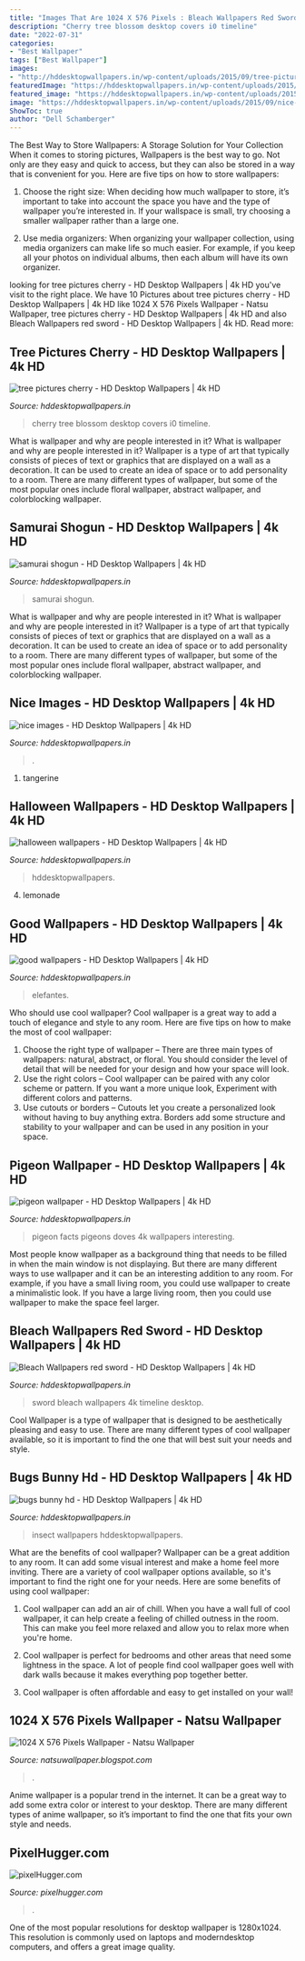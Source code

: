 ```yaml
---
title: "Images That Are 1024 X 576 Pixels : Bleach Wallpapers Red Sword"
description: "Cherry tree blossom desktop covers i0 timeline"
date: "2022-07-31"
categories:
- "Best Wallpaper"
tags: ["Best Wallpaper"]
images:
- "http://hddesktopwallpapers.in/wp-content/uploads/2015/09/tree-pictures-cherry-1500x500.jpg"
featuredImage: "https://hddesktopwallpapers.in/wp-content/uploads/2015/09/nice-images.jpg"
featured_image: "https://hddesktopwallpapers.in/wp-content/uploads/2015/09/bug-wallpapers-768x576.jpg"
image: "https://hddesktopwallpapers.in/wp-content/uploads/2015/09/nice-images.jpg"
ShowToc: true
author: "Dell Schamberger"
---
```



The Best Way to Store Wallpapers: A Storage Solution for Your Collection
When it comes to storing pictures, Wallpapers is the best way to go. Not only are they easy and quick to access, but they can also be stored in a way that is convenient for you. Here are five tips on how to store wallpapers:
1) Choose the right size: When deciding how much wallpaper to store, it’s important to take into account the space you have and the type of wallpaper you’re interested in. If your wallspace is small, try choosing a smaller wallpaper rather than a large one.

2) Use media organizers: When organizing your wallpaper collection, using media organizers can make life so much easier. For example, if you keep all your photos on individual albums, then each album will have its own organizer.

	

		
looking for tree pictures cherry - HD Desktop Wallpapers | 4k HD you've visit to the right place. We have 10 Pictures about tree pictures cherry - HD Desktop Wallpapers | 4k HD like 1024 X 576 Pixels Wallpaper - Natsu Wallpaper, tree pictures cherry - HD Desktop Wallpapers | 4k HD and also Bleach Wallpapers red sword - HD Desktop Wallpapers | 4k HD. Read more:
		
    
## Tree Pictures Cherry - HD Desktop Wallpapers | 4k HD

<img loading=lazy src="http://hddesktopwallpapers.in/wp-content/uploads/2015/09/tree-pictures-cherry-1500x500.jpg" onerror="this.onerror=null;this.src='https://tse3.mm.bing.net/th?id=OIP.QHlzAs2BaG-UqDyF1q9i2wHaCe&amp;pid=15.1';" alt="tree pictures cherry - HD Desktop Wallpapers | 4k HD">

_Source: hddesktopwallpapers.in_

>cherry tree blossom desktop covers i0 timeline. 

	

What is wallpaper and why are people interested in it?
What is wallpaper and why are people interested in it?
Wallpaper is a type of art that typically consists of pieces of text or graphics that are displayed on a wall as a decoration. It can be used to create an idea of space or to add personality to a room. There are many different types of wallpaper, but some of the most popular ones include floral wallpaper, abstract wallpaper, and colorblocking wallpaper.

    
## Samurai Shogun - HD Desktop Wallpapers | 4k HD

<img loading=lazy src="https://hddesktopwallpapers.in/wp-content/uploads/2015/11/samurai-shogun-680x425.jpg" onerror="this.onerror=null;this.src='https://tse4.mm.bing.net/th?id=OIP.kjar8O-q0APZWOVEffBRJgHaEo&amp;pid=15.1';" alt="samurai shogun - HD Desktop Wallpapers | 4k HD">

_Source: hddesktopwallpapers.in_

>samurai shogun. 

	

What is wallpaper and why are people interested in it?
What is wallpaper and why are people interested in it?
Wallpaper is a type of art that typically consists of pieces of text or graphics that are displayed on a wall as a decoration. It can be used to create an idea of space or to add personality to a room. There are many different types of wallpaper, but some of the most popular ones include floral wallpaper, abstract wallpaper, and colorblocking wallpaper.

    
## Nice Images - HD Desktop Wallpapers | 4k HD

<img loading=lazy src="https://hddesktopwallpapers.in/wp-content/uploads/2015/09/nice-images.jpg" onerror="this.onerror=null;this.src='https://tse2.mm.bing.net/th?id=OIP.vzUhlFJFR5akQnwy8tWSvAHaF7&amp;pid=15.1';" alt="nice images - HD Desktop Wallpapers | 4k HD">

_Source: hddesktopwallpapers.in_

>. 

	

1. tangerine 

    
## Halloween Wallpapers - HD Desktop Wallpapers | 4k HD

<img loading=lazy src="https://hddesktopwallpapers.in/wp-content/uploads/2015/07/halloween-wallpapers-851x315.jpg" onerror="this.onerror=null;this.src='https://tse1.mm.bing.net/th?id=OIP.0Vum-rUvYVcogmrkMVzfpgHaCv&amp;pid=15.1';" alt="halloween wallpapers - HD Desktop Wallpapers | 4k HD">

_Source: hddesktopwallpapers.in_

>hddesktopwallpapers. 

	

4. lemonade 

    
## Good Wallpapers - HD Desktop Wallpapers | 4k HD

<img loading=lazy src="https://hddesktopwallpapers.in/wp-content/uploads/2015/09/good-wallpapers-680x425.jpg" onerror="this.onerror=null;this.src='https://tse1.mm.bing.net/th?id=OIP.dyjwlpDX_HdF5CaN-Q_ngAHaEo&amp;pid=15.1';" alt="good wallpapers - HD Desktop Wallpapers | 4k HD">

_Source: hddesktopwallpapers.in_

>elefantes. 

	

Who should use cool wallpaper?
Cool wallpaper is a great way to add a touch of elegance and style to any room. Here are five tips on how to make the most of cool wallpaper: 
1) Choose the right type of wallpaper – There are three main types of wallpapers: natural, abstract, or floral. You should consider the level of detail that will be needed for your design and how your space will look. 
2) Use the right colors – Cool wallpaper can be paired with any color scheme or pattern. If you want a more unique look, Experiment with different colors and patterns. 
3) Use cutouts or borders – Cutouts let you create a personalized look without having to buy anything extra. Borders add some structure and stability to your wallpaper and can be used in any position in your space.

    
## Pigeon Wallpaper - HD Desktop Wallpapers | 4k HD

<img loading=lazy src="https://hddesktopwallpapers.in/wp-content/uploads/2015/09/pigeon-wallpaper-680x425.jpg" onerror="this.onerror=null;this.src='https://tse1.mm.bing.net/th?id=OIP.mb71Rvuxd6gPxCV67fdZbAHaEo&amp;pid=15.1';" alt="pigeon wallpaper - HD Desktop Wallpapers | 4k HD">

_Source: hddesktopwallpapers.in_

>pigeon facts pigeons doves 4k wallpapers interesting. 

	

Most people know wallpaper as a background thing that needs to be filled in when the main window is not displaying. But there are many different ways to use wallpaper and it can be an interesting addition to any room. For example, if you have a small living room, you could use wallpaper to create a minimalistic look. If you have a large living room, then you could use wallpaper to make the space feel larger.

    
## Bleach Wallpapers Red Sword - HD Desktop Wallpapers | 4k HD

<img loading=lazy src="https://hddesktopwallpapers.in/wp-content/uploads/2015/06/Bleach-Wallpapers-red-sword-851x315.jpg" onerror="this.onerror=null;this.src='https://tse2.mm.bing.net/th?id=OIP.bdWjKHcCMBltBfUoialqYgHaCv&amp;pid=15.1';" alt="Bleach Wallpapers red sword - HD Desktop Wallpapers | 4k HD">

_Source: hddesktopwallpapers.in_

>sword bleach wallpapers 4k timeline desktop. 

	

Cool Wallpaper is a type of wallpaper that is designed to be aesthetically pleasing and easy to use. There are many different types of cool wallpaper available, so it is important to find the one that will best suit your needs and style.

    
## Bugs Bunny Hd - HD Desktop Wallpapers | 4k HD

<img loading=lazy src="https://hddesktopwallpapers.in/wp-content/uploads/2015/09/bug-wallpapers-768x576.jpg" onerror="this.onerror=null;this.src='https://tse4.mm.bing.net/th?id=OIP.cqbebSWeME-VUdpupV9jxQHaFj&amp;pid=15.1';" alt="bugs bunny hd - HD Desktop Wallpapers | 4k HD">

_Source: hddesktopwallpapers.in_

>insect wallpapers hddesktopwallpapers. 

	

What are the benefits of cool wallpaper?
Wallpaper can be a great addition to any room. It can add some visual interest and make a home feel more inviting. There are a variety of cool wallpaper options available, so it's important to find the right one for your needs. Here are some benefits of using cool wallpaper: 
1. Cool wallpaper can add an air of chill. When you have a wall full of cool wallpaper, it can help create a feeling of chilled outness in the room. This can make you feel more relaxed and allow you to relax more when you're home. 

2. Cool wallpaper is perfect for bedrooms and other areas that need some lightness in the space. A lot of people find cool wallpaper goes well with dark walls because it makes everything pop together better. 

3. Cool wallpaper is often affordable and easy to get installed on your wall!

    
## 1024 X 576 Pixels Wallpaper - Natsu Wallpaper

<img loading=lazy src="https://a-static.besthdwallpaper.com/pixels-in-motion-wallpaper-1024x576-16896_44.jpg" onerror="this.onerror=null;this.src='https://tse1.mm.bing.net/th?id=OIP.Tjb3Zo8xIlSTs2u4VZgGRgHaEK&amp;pid=15.1';" alt="1024 X 576 Pixels Wallpaper - Natsu Wallpaper">

_Source: natsuwallpaper.blogspot.com_

>. 

	

Anime wallpaper is a popular trend in the internet. It can be a great way to add some extra color or interest to your desktop. There are many different types of anime wallpaper, so it’s important to find the one that fits your own style and needs.

    
## PixelHugger.com

<img loading=lazy src="https://pixelhugger.com/desktop/desktop5_1280x1024.gif" onerror="this.onerror=null;this.src='https://tse2.mm.bing.net/th?id=OIP.3-E7bUUrP9RhjRgT5S7ZMwHaF7&amp;pid=15.1';" alt="pixelHugger.com">

_Source: pixelhugger.com_

>. 

	

One of the most popular resolutions for desktop wallpaper is 1280x1024. This resolution is commonly used on laptops and moderndesktop computers, and offers a great image quality.

